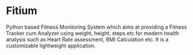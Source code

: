 # Fitium
Python based Fitness Monitoring System which aims at providing a Fitness Tracker cum Analyzer using weight, height, steps etc for modern health analysis such as Heart Rate assessment, BMI Calculation etc. It is a customizable lightweight application.
